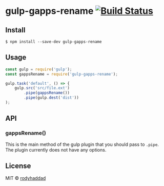 # gulp-gapps-rename [![Build Status](https://travis-ci.org/rodyhaddad/gulp-gapps-rename.svg?branch=master)](https://travis-ci.org/rodyhaddad/gulp-gapps-rename)


## Install

```
$ npm install --save-dev gulp-gapps-rename
```


## Usage

```js
const gulp = require('gulp');
const gappsRename = require('gulp-gapps-rename');

gulp.task('default', () => {
	gulp.src('src/file.ext')
		.pipe(gappsRename())
		.pipe(gulp.dest('dist'))
);
```


## API

### gappsRename()

This is the main method of the gulp plugin that you should pass to `.pipe`.  
The plugin currently does not have any options.

## License

MIT © [rodyhaddad](http://rodyhaddad.com)
